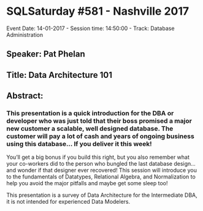 # SQLSaturday #581 - Nashville 2017
Event Date: 14-01-2017 - Session time: 14:50:00 - Track: Database Administration 
## Speaker: Pat Phelan
## Title: Data Architecture 101
## Abstract:
### This presentation is a quick introduction for the DBA or developer who was just told that their boss promised a major new customer a scalable, well designed database. The customer will pay a lot of cash and years of ongoing business using this database… If you deliver it this week!

You’ll get a big bonus if you build this right, but you also remember what your co-workers did to the person who bungled the last database design… and wonder if that designer ever recovered! This session will introduce you to the fundamentals of Datatypes, Relational Algebra, and Normalization to help you avoid the major pitfalls and maybe get some sleep too!

This presentation is a survey of Data Architecture for the Intermediate DBA, it is not intended for experienced Data Modelers.
